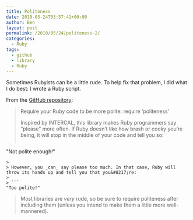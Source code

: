 ```yaml
---
title: Politeness
date: 2010-05-24T03:57:41+00:00
author: Ben
layout: post
permalink: /2010/05/24/politeness-2/
categories:
  - Ruby
tags:
  - github
  - library
  - Ruby
---
```

Sometimes Rubyists can be a little rude. To help fix that problem, I did what I do best: I wrote a Ruby script.

From the [GitHub repository](http://github.com/benjaminoakes/politeness):

> Require your Ruby code to be more polite: require &#8216;politeness&#8217;
> 
> Inspired by INTERCAL, this library makes Ruby programmers say &#8220;please&#8221; more often. If Ruby doesn&#8217;t like how brash or cocky you&#8217;re being, it will stop in the middle of your code and tell you so:
> 
> ```
"Not polite enough!"
```
> 
> However, you _can_ say please too much. In that case, Ruby will throw its hands up and tell you that you&#8217;re:
> 
> ```
"Too polite!"
```
> 
> Most libraries are _very_ rude, so be sure to require politeness after including them (unless you intend to make them a little more well-mannered).